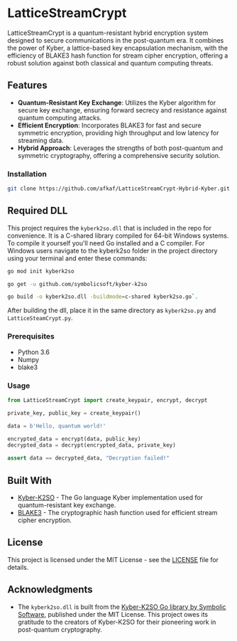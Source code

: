 # LatticeStreamCrypt

LatticeStreamCrypt is a quantum-resistant hybrid encryption system designed to secure communications in the post-quantum era. It combines the power of Kyber, a lattice-based key encapsulation mechanism, with the efficiency of BLAKE3 hash function for stream cipher encryption, offering a robust solution against both classical and quantum computing threats.

## Features

- **Quantum-Resistant Key Exchange**: Utilizes the Kyber algorithm for secure key exchange, ensuring forward secrecy and resistance against quantum computing attacks.
- **Efficient Encryption**: Incorporates BLAKE3 for fast and secure symmetric encryption, providing high throughput and low latency for streaming data.
- **Hybrid Approach**: Leverages the strengths of both post-quantum and symmetric cryptography, offering a comprehensive security solution.

### Installation

```bash
git clone https://github.com/afkaf/LatticeStreamCrypt-Hybrid-Kyber.git
```

## Required DLL

This project requires the `kyberk2so.dll` that is included in the repo for convenience. It is a C-shared library compiled for 64-bit Windows systems. To compile it yourself you'll need Go installed and a C compiler. For Windows users navigate to the kyberk2so folder in the project directory using your terminal and enter these commands:
```bash 
go mod init kyberk2so

go get -u github.com/symbolicsoft/kyber-k2so

go build -o kyberk2so.dll -buildmode=c-shared kyberk2so.go`.
```
After building the dll, place it in the same directory as `kyberk2so.py` and `LatticeSteamCrypt.py`.

### Prerequisites

- Python 3.6
- Numpy
- blake3

### Usage

```python
from LatticeStreamCrypt import create_keypair, encrypt, decrypt

private_key, public_key = create_keypair()

data = b'Hello, quantum world!'

encrypted_data = encrypt(data, public_key)
decrypted_data = decrypt(encrypted_data, private_key)

assert data == decrypted_data, "Decryption failed!"
```

## Built With

- [Kyber-K2SO](https://github.com/symbolicsoft/kyber-k2so) - The Go language Kyber implementation used for quantum-resistant key exchange.
- [BLAKE3](https://github.com/BLAKE3-team/BLAKE3) - The cryptographic hash function used for efficient stream cipher encryption.

## License

This project is licensed under the MIT License - see the [LICENSE](LICENSE) file for details.

## Acknowledgments

- The `kyberk2so.dll` is built from the [Kyber-K2SO Go library by Symbolic Software](https://github.com/symbolicsoft/kyber-k2so), published under the MIT License. This project owes its gratitude to the creators of Kyber-K2SO for their pioneering work in post-quantum cryptography.
